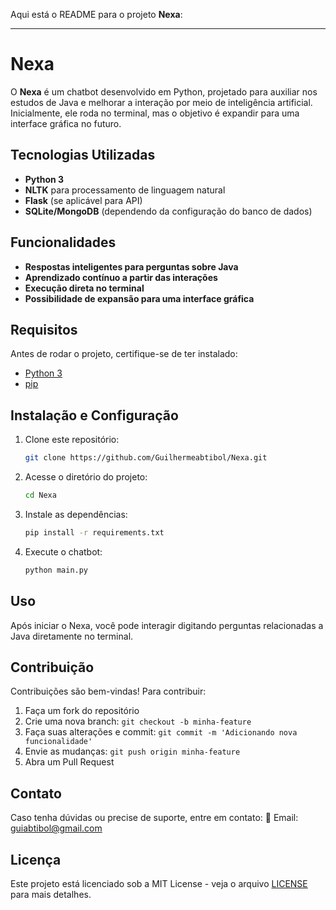 Aqui está o README para o projeto **Nexa**:  

---

# Nexa

O **Nexa** é um chatbot desenvolvido em Python, projetado para auxiliar nos estudos de Java e melhorar a interação por meio de inteligência artificial. Inicialmente, ele roda no terminal, mas o objetivo é expandir para uma interface gráfica no futuro.

## Tecnologias Utilizadas
- **Python 3**
- **NLTK** para processamento de linguagem natural
- **Flask** (se aplicável para API)
- **SQLite/MongoDB** (dependendo da configuração do banco de dados)

## Funcionalidades
- **Respostas inteligentes para perguntas sobre Java**
- **Aprendizado contínuo a partir das interações**
- **Execução direta no terminal**
- **Possibilidade de expansão para uma interface gráfica**

## Requisitos
Antes de rodar o projeto, certifique-se de ter instalado:
- [Python 3](https://www.python.org/)
- [pip](https://pip.pypa.io/en/stable/)

## Instalação e Configuração
1. Clone este repositório:
   ```sh
   git clone https://github.com/Guilhermeabtibol/Nexa.git
   ```
2. Acesse o diretório do projeto:
   ```sh
   cd Nexa
   ```
3. Instale as dependências:
   ```sh
   pip install -r requirements.txt
   ```
4. Execute o chatbot:
   ```sh
   python main.py
   ```

## Uso
Após iniciar o Nexa, você pode interagir digitando perguntas relacionadas a Java diretamente no terminal.

## Contribuição
Contribuições são bem-vindas! Para contribuir:
1. Faça um fork do repositório
2. Crie uma nova branch: `git checkout -b minha-feature`
3. Faça suas alterações e commit: `git commit -m 'Adicionando nova funcionalidade'`
4. Envie as mudanças: `git push origin minha-feature`
5. Abra um Pull Request

## Contato
Caso tenha dúvidas ou precise de suporte, entre em contato:
📧 Email: guiabtibol@gmail.com

## Licença
Este projeto está licenciado sob a MIT License - veja o arquivo [LICENSE](LICENSE) para mais detalhes.
